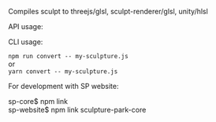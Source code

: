 
Compiles sculpt to threejs/glsl, sculpt-renderer/glsl, unity/hlsl  
  
API usage:  
  
  
  
CLI usage:  
  
```npm run convert -- my-sculpture.js```  
or  
```yarn convert -- my-sculpture.js```  

For development with SP website:  
  
sp-core$ npm link  
sp-website$ npm link sculpture-park-core  

